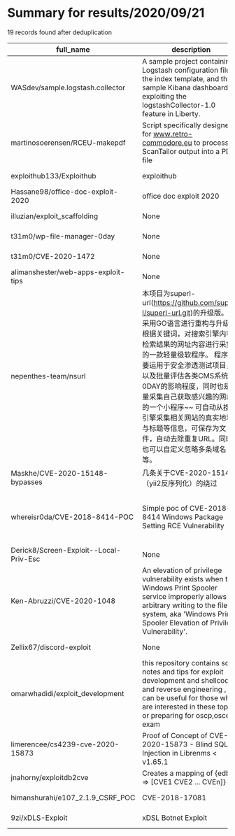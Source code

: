 
# Summary for results/2020/09/21
    
19 records found after deduplication

| full_name | description | html_url | matched_list | matched_count | pushed_at | size | stargazers_count | language | forks_count |
|----------------------------------------|--------------------------------------------------------------------------------------------------------------------------------------------------------------------------------------------------------------------------------------------------|-----------------------------------------------------------|-------------------------------------------------------------|-----------------|---------------------------|--------|--------------------|------------|---------------|
| WASdev/sample.logstash.collector | A sample project containing a Logstash configuration file, the index template, and the sample Kibana dashboard for exploiting the logstashCollector-1.0 feature in Liberty. | https://github.com/WASdev/sample.logstash.collector | ['exploit'] | 1 | 2020-09-21 15:38:11+00:00 | 158 | 8 | | 16 |
| martinosoerensen/RCEU-makepdf | Script specifically designed for www.retro-commodore.eu to process ScanTailor output into a PDF file | https://github.com/martinosoerensen/RCEU-makepdf | ['rce'] | 1 | 2020-09-21 20:45:07+00:00 | 42 | 1 | Shell | 0 |
| exploithub133/Exploithub | exploithub | https://github.com/exploithub133/Exploithub | ['exploit'] | 1 | 2020-09-21 16:57:25+00:00 | 4 | 0 | | 0 |
| Hassane98/office-doc-exploit-2020 | office doc exploit 2020 | https://github.com/Hassane98/office-doc-exploit-2020 | ['exploit'] | 1 | 2020-09-21 16:41:54+00:00 | 0 | 0 | | 0 |
| illuzian/exploit_scaffolding | None | https://github.com/illuzian/exploit_scaffolding | ['exploit'] | 1 | 2020-09-21 12:23:51+00:00 | 7 | 0 | Python | 0 |
| t31m0/wp-file-manager-0day | None | https://github.com/t31m0/wp-file-manager-0day | ['0day'] | 1 | 2020-09-21 07:32:42+00:00 | 7 | 0 | Python | 0 |
| t31m0/CVE-2020-1472 | None | https://github.com/t31m0/CVE-2020-1472 | ['cve-2'] | 1 | 2020-09-21 07:24:13+00:00 | 11 | 0 | Python | 0 |
| alimanshester/web-apps-exploit-tips | None | https://github.com/alimanshester/web-apps-exploit-tips | ['exploit'] | 1 | 2020-09-21 07:36:05+00:00 | 26 | 0 | | 0 |
| nepenthes-team/nsurl | 本项目为superl-url(https://github.com/super-l/superl-url.git)的升级版。将采用GO语言进行重构与升级。根据关键词，对搜索引擎内容检索结果的网址内容进行采集的一款轻量级软程序。 程序主要运用于安全渗透测试项目，以及批量评估各类CMS系统0DAY的影响程度，同时也是批量采集自己获取感兴趣的网站的一个小程序~~ 可自动从搜索引擎采集相关网站的真实地址与标题等信息，可保存为文件，自动去除重复URL。同时，也可以自定义忽略多条域名等。 | https://github.com/nepenthes-team/nsurl | ['0day'] | 1 | 2020-09-21 06:00:25+00:00 | 0 | 1 | | 0 |
| Maskhe/CVE-2020-15148-bypasses | 几条关于CVE-2020-15148（yii2反序列化）的绕过 | https://github.com/Maskhe/CVE-2020-15148-bypasses | ['cve-2'] | 1 | 2020-09-21 04:04:39+00:00 | 1 | 69 | | 6 |
| whereisr0da/CVE-2018-8414-POC | Simple poc of CVE-2018-8414 Windows Package Setting RCE Vulnerability | https://github.com/whereisr0da/CVE-2018-8414-POC | ['cve poc', 'cve-2', 'rce', 'rce poc', 'vulnerability poc'] | 5 | 2020-09-21 15:58:40+00:00 | 9 | 20 | nan | 4 |
| Derick8/Screen-Exploit--Local-Priv-Esc | None | https://github.com/Derick8/Screen-Exploit--Local-Priv-Esc | ['exploit'] | 1 | 2020-09-21 03:51:36+00:00 | 6 | 0 | C | 0 |
| Ken-Abruzzi/CVE-2020-1048 | An elevation of privilege vulnerability exists when the Windows Print Spooler service improperly allows arbitrary writing to the file system, aka 'Windows Print Spooler Elevation of Privilege Vulnerability'. | https://github.com/Ken-Abruzzi/CVE-2020-1048 | ['cve-2'] | 1 | 2020-09-21 03:26:16+00:00 | 57 | 0 | C | 1 |
| Zellix67/discord-exploit | None | https://github.com/Zellix67/discord-exploit | ['exploit'] | 1 | 2020-09-21 17:48:21+00:00 | 4 | 1 | Python | 0 |
| omarwhadidi/exploit_development | this repository contains some notes and tips for exploit development and shellcoding and reverse engineering , it can be useful for those who are interested in these topics or preparing for oscp,osce exam | https://github.com/omarwhadidi/exploit_development | ['exploit', 'shellcode'] | 2 | 2020-09-21 20:29:58+00:00 | 4675 | 0 | Python | 0 |
| limerencee/cs4239-cve-2020-15873 | Proof of Concept of CVE-2020-15873 - Blind SQL Injection in Librenms < v1.65.1 | https://github.com/limerencee/cs4239-cve-2020-15873 | ['cve-2'] | 1 | 2020-09-21 12:14:45+00:00 | 11 | 0 | Python | 2 |
| jnahorny/exploitdb2cve | Creates a mapping of {edbid => [CVE1 CVE2 ... CVEn]} | https://github.com/jnahorny/exploitdb2cve | ['cve-2', 'exploit'] | 2 | 2020-09-21 14:03:14+00:00 | 110 | 0 | Python | 2 |
| himanshurahi/e107_2.1.9_CSRF_POC | CVE-2018-17081 | https://github.com/himanshurahi/e107_2.1.9_CSRF_POC | ['cve poc'] | 1 | 2020-09-21 10:24:55+00:00 | 31 | 0 | nan | 0 |
| 9zi/xDLS-Exploit | xDSL Botnet Exploit | https://github.com/9zi/xDLS-Exploit | ['exploit'] | 1 | 2020-09-21 21:03:25+00:00 | 20 | 0 | | 0 |
